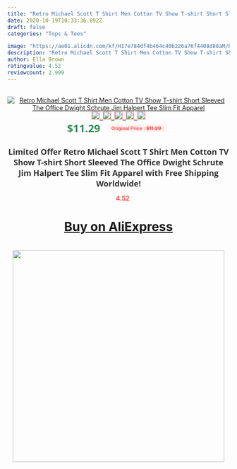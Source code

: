 ```yaml
---
title: "Retro Michael Scott T Shirt Men Cotton TV Show T-shirt Short Sleeved The Office Dwight Schrute Jim Halpert Tee Slim Fit Apparel"
date: 2020-10-19T10:33:36.892Z
draft: false
categories: "Tops & Tees"

image: "https://ae01.alicdn.com/kf/H17e784df4b464c40b226a76f4408d88aM/Retro-Michael-Scott-T-Shirt-Men-Cotton-TV-Show-T-shirt-Short-Sleeved-The-Office-Dwight.jpg"
description: "Retro Michael Scott T Shirt Men Cotton TV Show T-shirt Short Sleeved The Office Dwight Schrute Jim Halpert Tee Slim Fit Apparel"
author: Ella Brown
ratingvalue: 4.52
reviewcount: 2.999
---
```

<br>
<div style="text-align: center;">
<a href="https://s.click.aliexpress.com/e/_ABgadr" target="_blank" rel="nofollow noopener noreferrer"><img alt="Retro Michael Scott T Shirt Men Cotton TV Show T-shirt Short Sleeved The Office Dwight Schrute Jim Halpert Tee Slim Fit Apparel" class="magnifier-image" src="https://ae01.alicdn.com/kf/H17e784df4b464c40b226a76f4408d88aM/Retro-Michael-Scott-T-Shirt-Men-Cotton-TV-Show-T-shirt-Short-Sleeved-The-Office-Dwight.jpg_640x640.jpg">
<br>
<img style="border:1px solid salmon" src="https://ae01.alicdn.com/kf/H17e784df4b464c40b226a76f4408d88aM/Retro-Michael-Scott-T-Shirt-Men-Cotton-TV-Show-T-shirt-Short-Sleeved-The-Office-Dwight.jpg_120x120.jpg">&nbsp;&nbsp;<img style="border:1px solid salmon" src="https://ae01.alicdn.com/kf/H3eaedab378234c4e89a72e4bea4aff14j/Retro-Michael-Scott-T-Shirt-Men-Cotton-TV-Show-T-shirt-Short-Sleeved-The-Office-Dwight.jpg_120x120.jpg">&nbsp;&nbsp;<img style="border:1px solid salmon" src="https://ae01.alicdn.com/kf/H15cdf10356074c27be5dd9919c6e9a61A/Retro-Michael-Scott-T-Shirt-Men-Cotton-TV-Show-T-shirt-Short-Sleeved-The-Office-Dwight.jpg_120x120.jpg">&nbsp;&nbsp;<img style="border:1px solid salmon" src="https://ae01.alicdn.com/kf/H21fffb7f5de14316b4113aaef430f3eeI/Retro-Michael-Scott-T-Shirt-Men-Cotton-TV-Show-T-shirt-Short-Sleeved-The-Office-Dwight.jpg_120x120.jpg">&nbsp;&nbsp;<img style="border:1px solid salmon" src="https://ae01.alicdn.com/kf/Hd8437f45d73345feb7c1f1e60ac32407a/Retro-Michael-Scott-T-Shirt-Men-Cotton-TV-Show-T-shirt-Short-Sleeved-The-Office-Dwight.jpg_120x120.jpg"></a></div><br0>
<div style="text-align: center;"><span style="background-color: white; border: 0px; box-sizing: border-box; color: seagreen; display: inline-block; font-family: &quot;open sans&quot; , &quot;arial&quot; , &quot;helvetica&quot; , sans-serif , &quot;heiti&quot;; font-size: 24px; font-stretch: inherit; font-weight: 700; line-height: inherit; margin: 0px 10px 0px 0px; padding: 0px; vertical-align: middle;">$11.29 </span>
<span style="background: rgb(255 , 241 , 241); border-radius: 3px; border: 0px; box-sizing: border-box; color: #ff4747; display: inline-block; font-family: inherit; font-size: 12px; font-stretch: inherit; font-style: inherit; font-variant: inherit; font-weight: 600; line-height: inherit; margin: 0px; padding: 2px 5px; transform: scale(0.9); vertical-align: middle;">Original Price : <b style="text-decoration: line-through;">$11.29 </b> &nbsp;&nbsp;</span></div>
<h1 style="color: #333333; display: inline-block; font-family: &quot;open sans&quot; , &quot;arial&quot; , &quot;helvetica&quot; , sans-serif , &quot;heiti&quot;; font-size: 18px; font-stretch: inherit; font-weight: 700; text-align: center;">Limited Offer Retro Michael Scott T Shirt Men Cotton TV Show T-shirt Short Sleeved The Office Dwight Schrute Jim Halpert Tee Slim Fit Apparel with Free Shipping Worldwide!</h1>
<div style="color: #ff4747; text-align: center;">
<img src="https://4.bp.blogspot.com/-M0ZcTcb-5uY/XleCXlxnR4I/AAAAAAAAAEc/OrjgMkXV1oMQFaCRZj5HQwOCBcu3w1FegCPcBGAYYCw/s1600/star.png" style="height: 15px;">&nbsp;<b>4.52</b></div>
<div class="button_cont" align="center"><a class="buynow_a" href="https://s.click.aliexpress.com/e/_ABgadr" target="_blank" rel="nofollow noopener noreferrer"><H1>Buy on AliExpress</H1></a></div><br>
<div class="separator" style="clear: both; text-align: center;">
<img src="https://lh3.googleusercontent.com/-pTy5HemUv9M/XlePHvY0dAI/AAAAAAAAAE4/0nX5iRUoIWY8eMW9Dpxeirr157OZliDIgCLcBGAsYHQ/s1600/badge.gif" width="480">
</div>
